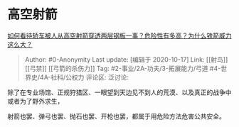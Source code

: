 # 高空射箭
[如何看待轿车被人从高空射箭穿透两层钢板一事？危险性有多高？为什么铁箭威力这么大？](https://www.zhihu.com/question/426034728/answer/1529008798)

> Author: #0-Anonymity
> Last update: [编辑于 2020-10-17]
> Link: [[射鸟]] [[弓禁]] [[弓箭的杀伤力]]
> Tag: #2-事业/2A-功夫/3-拓展能力/弓道 #4-世界史/4A-社科/公权力
> 评论区:
> 泛讨论:

除了在专业场馆、正规狩猎区、一眼望到天边见不到人的荒漠、以及真正的战争中或者为了野外求生，

射箭也罢、弹弓也罢、抛石也罢、开枪也罢，都属于用危险方法危害公共安全。
